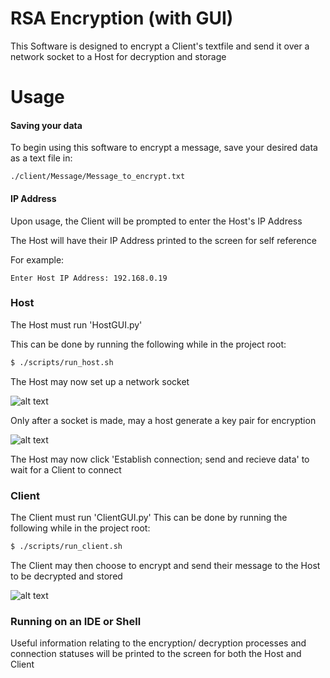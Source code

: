 # RSA Encryption (with GUI)
This Software is designed to encrypt a Client's textfile and send it over a network socket to a Host for decryption and storage

# Usage
#### Saving your data
To begin using this software to encrypt a message, save your desired data as a text file in:
```
./client/Message/Message_to_encrypt.txt
```
#### IP Address
Upon usage, the Client will be prompted to enter the Host's IP Address

The Host will have their IP Address printed to the screen for self reference

For example:
```
Enter Host IP Address: 192.168.0.19
```

### Host
The Host must run 'HostGUI.py'

This can be done by running the following while in the project root:
``` bash
$ ./scripts/run_host.sh
```

The Host may now set up a network socket

![alt text][socket]

Only after a socket is made, may a host generate a key pair for encryption

![alt text][key_gen]

The Host may now click 'Establish connection; send and recieve data' to wait for a Client to connect

### Client
The Client must run 'ClientGUI.py'
This can be done by running the following while in the project root:
``` bash
$ ./scripts/run_client.sh
```
The Client may then choose to encrypt and send their message to the Host to be decrypted and stored

![alt text][client]

### Running on an IDE or Shell
Useful information relating to the encryption/ decryption processes and connection statuses will be printed to the screen for both the Host and Client


[socket]: https://github.com/DylanTinianov/Images/blob/master/RSA_Encryption/socket.png
[key_gen]: https://github.com/DylanTinianov/Images/blob/master/RSA_Encryption/key_gen.png
[client]: https://github.com/DylanTinianov/Images/blob/master/RSA_Encryption/client.png
